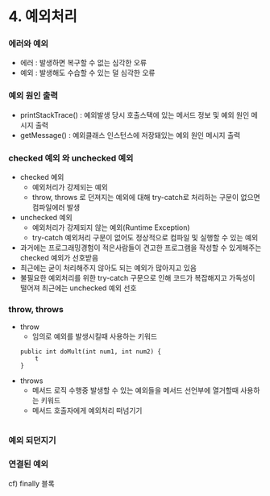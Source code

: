 # 4. 예외처리
### 에러와 예외
* 에러 : 발생하면 복구할 수 없는 심각한 오류
* 예외 : 발생해도 수습할 수 있는 덜 심각한 오류

### 예외 원인 출력
* printStackTrace() : 예외발생 당시 호출스택에 있는 메서드 정보  및 예외 원인 메시지 출력
* getMessage() : 예외클래스 인스턴스에 저장돼있는 예외 원인 메시지 출력

### checked 예외 와 unchecked 예외
* checked 예외
   * 예외처리가 강제되는 예외
   * throw, throws 로 던져지는 예외에 대해 try-catch로 처리하는 구문이 없으면 컴파일에러 발생
* unchecked 예외
   * 예외처리가 강제되지 않는 예외(Runtime Exception)
   * try-catch 예외처리 구문이 없어도 정상적으로 컴파일 및 실행할 수 있는 예외
* 과거에는 프로그래밍경험이 적은사람들이 견고한 프로그램을 작성할 수 있게해주는 checked  예외가 선호받음
* 최근에는 굳이 처리해주지 않아도 되는 예외가 많아지고 있음
* 불필요한 예외처리를 위한 try-catch 구문으로 인해 코드가 복잡해지고 가독성이 떨어져 최근에는 unchecked 예외 선호

### throw, throws
* throw
   * 임의로 예외를 발생시킬때 사용하는 키워드
   ```
   public int doMult(int num1, int num2) {
	   t
   }
   ```
* throws
   * 메서드 로직 수행중 발생할 수 있는 예외들을 메서드 선언부에 열거할때 사용하는 키워드
   * 메서드 호출자에게 예외처리 떠넘기기
   ```
   ```

### 예외 되던지기

### 연결된 예외

cf) finally 블록
<!--stackedit_data:
eyJoaXN0b3J5IjpbLTEzNDQyNjA0ODksMTE4Mjc3ODEwOV19
-->
